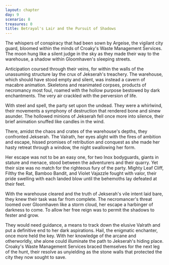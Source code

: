 ```yaml
---
layout: chapter
day: 9
scenario: 8
treasures: 0
title: Betrayal's Lair and the Pursuit of Shadows
---
```


The whispers of conspiracy that had been sown by Argeise, the vigilant
city guard, bloomed within the minds of Croaky's Waste Management
Services. The moon hung like a silent judge in the sky as they made
their way to the warehouse, a shadow within Gloomhaven's sleeping streets.

Anticipation coursed through their veins, for within the walls of the
unassuming structure lay the crux of Jekserah's treachery. The warehouse,
which should have stood empty and silent, was instead a cavern of macabre
animation. Skeletons and reanimated corpses, products of necromancy most
foul, roamed with the hollow purpose bestowed by dark enchantments. The
very air crackled with the perversion of life.

With steel and spell, the party set upon the undead. They were a whirlwind,
their movements a symphony of destruction that rendered bone and sinew
asunder. The hollowed minions of Jekserah fell once more into silence,
their brief animation snuffed like candles in the wind.

There, amidst the chaos and crates of the warehouse's depths, they
confronted Jekserah. The Valrath, her eyes alight with the fires of
ambition and escape, hissed promises of retribution and conquest as she
made her hasty retreat through a window, the night swallowing her form.

Her escape was not to be an easy one, for two Inox bodyguards, giants in
stature and menace, stood between the adventurers and their quarry. Yet
their size was no match for the righteous fury of the party. Mighty Leaf
Cliff, Filthy the Rat, Bamboo Bandit, and Violet Vajazzle fought with valor,
their pride swelling with each landed blow until the behemoths lay defeated
at their feet.

With the warehouse cleared and the truth of Jekserah's vile intent laid bare,
they knew their task was far from complete. The necromancer's threat loomed
over Gloomhaven like a storm cloud, her escape a harbinger of darkness to
come. To allow her free reign was to permit the shadows to fester and grow.

They would need guidance, a means to track down the elusive Valrath and put
a definitive end to her dark aspirations. Hail, the enigmatic enchanter, once
more held the key. With her knowledge of the arcane and otherworldly, she alone
could illuminate the path to Jekserah's hiding place. Croaky's Waste Management
Services braced themselves for the next leg of the hunt, their resolve as
unyielding as the stone walls that protected the city they now sought to save.
